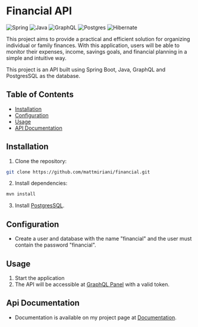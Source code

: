 # Financial API

![Spring](https://img.shields.io/badge/spring-%236DB33F.svg?style=for-the-badge&logo=spring&logoColor=white)
![Java](https://img.shields.io/badge/java-%23ED8B00.svg?style=for-the-badge&logo=openjdk&logoColor=white)
![GraphQL](https://img.shields.io/badge/-GraphQL-E10098?style=for-the-badge&logo=graphql&logoColor=white)
![Postgres](https://img.shields.io/badge/postgres-%23316192.svg?style=for-the-badge&logo=postgresql&logoColor=white)
![Hibernate](https://img.shields.io/badge/Hibernate-59666C?style=for-the-badge&logo=Hibernate&logoColor=white)

This project aims to provide a practical and efficient solution for organizing individual or family finances. With this
application, users will be able to monitor their expenses, income, savings goals, and financial planning in a simple 
and intuitive way.

This project is an API built using Spring Boot, Java, GraphQL and PostgresSQL as the database.

## Table of Contents

- [Installation](#installation)
- [Configuration](#configuration)
- [Usage](#usage)
- [API Documentation](#Api-Documentation)

## Installation
1. Clone the repository:
```bash
git clone https://github.com/mattmiriani/financial.git
```
2. Install dependencies:
```bash
mvn install
```
3. Install [PostgresSQL](https://www.postgresql.org/download/).

## Configuration
- Create a user and database with the name "financial" and the user must contain the password "financial".

## Usage
1. Start the application
2. The API will be accessible at [GraphQL Panel](http://localhost:8080/graphiql) with a valid token.

## Api Documentation
- Documentation is available on my project page at [Documentation](https://mattmiriani.notion.site/Projeto-Financial-1a0d1e7059344953b407d52891b86ca2?pvs=74).
